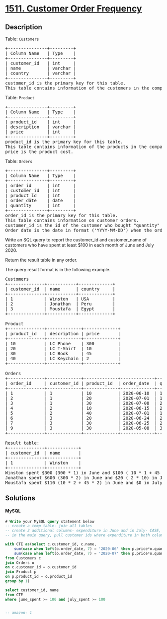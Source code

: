 # [1511. Customer Order Frequency](https://leetcode.com/problems/customer-order-frequency/description)

## Description

<!-- description:start -->

<p>Table: <code>Customers</code></p>
<pre>
+---------------+---------+
| Column Name   | Type    |
+---------------+---------+
| customer_id   | int     |
| name          | varchar |
| country       | varchar |
+---------------+---------+
customer_id is the primary key for this table.
This table contains information of the customers in the company.
</pre>
 
<p>Table: <code>Product</code></p>
<pre>
+---------------+---------+
| Column Name   | Type    |
+---------------+---------+
| product_id    | int     |
| description   | varchar |
| price         | int     |
+---------------+---------+
product_id is the primary key for this table.
This table contains information of the products in the company.
price is the product cost.
</pre>

<p>Table: <code>Orders</code></p>
<pre>
+---------------+---------+
| Column Name   | Type    |
+---------------+---------+
| order_id      | int     |
| customer_id   | int     |
| product_id    | int     |
| order_date    | date    |
| quantity      | int     |
+---------------+---------+
order_id is the primary key for this table.
This table contains information on customer orders.
customer_id is the id of the customer who bought "quantity" products with id "product_id".
Order_date is the date in format ('YYYY-MM-DD') when the order was shipped.
</pre>
 

Write an  SQL query to report the customer_id and customer_name of customers who have spent at least $100 in each month of June and July 2020.

Return the result table in any order.

The query result format is in the following example.

<pre>
Customers
+--------------+-----------+-------------+
| customer_id  | name      | country     |
+--------------+-----------+-------------+
| 1            | Winston   | USA         |
| 2            | Jonathan  | Peru        |
| 3            | Moustafa  | Egypt       |
+--------------+-----------+-------------+

Product
+--------------+-------------+-------------+
| product_id   | description | price       |
+--------------+-------------+-------------+
| 10           | LC Phone    | 300         |
| 20           | LC T-Shirt  | 10          |
| 30           | LC Book     | 45          |
| 40           | LC Keychain | 2           |
+--------------+-------------+-------------+

Orders
+--------------+-------------+-------------+-------------+-----------+
| order_id     | customer_id | product_id  | order_date  | quantity  |
+--------------+-------------+-------------+-------------+-----------+
| 1            | 1           | 10          | 2020-06-10  | 1         |
| 2            | 1           | 20          | 2020-07-01  | 1         |
| 3            | 1           | 30          | 2020-07-08  | 2         |
| 4            | 2           | 10          | 2020-06-15  | 2         |
| 5            | 2           | 40          | 2020-07-01  | 10        |
| 6            | 3           | 20          | 2020-06-24  | 2         |
| 7            | 3           | 30          | 2020-06-25  | 2         |
| 9            | 3           | 30          | 2020-05-08  | 3         |
+--------------+-------------+-------------+-------------+-----------+

Result table:
+--------------+------------+
| customer_id  | name       |
+--------------+------------+
| 1            | Winston    |
+--------------+------------+
Winston spent $300 (300 * 1) in June and $100 ( 10 * 1 + 45 * 2) in July 2020.
Jonathan spent $600 (300 * 2) in June and $20 ( 2 * 10) in July 2020.
Moustafa spent $110 (10 * 2 + 45 * 2) in June and $0 in July 2020.
</pre>

<!-- description:end -->

## Solutions

<!-- solution:start -->

<!-- tabs:start -->

#### MySQL

```sql
# Write your MySQL query statement below
-- create a temp table- join all tables
-- create 2 additional columns- expenditure in June and in July- CASE, AGGREGATE
-- in the main query, pull customer ids where expenditure in both columns are >= 100

with CTE as(select c.customer_id, c.name, 
    sum(case when left(o.order_date, 7) = '2020-06' then p.price*o.quantity else 0 end) june_spent,
    sum(case when left(o.order_date, 7) = '2020-07' then p.price*o.quantity else 0 end) july_spent
from Customers c
join Orders o 
on c.customer_id = o.customer_id
join Product p
on p.product_id = o.product_id
group by 1)

select customer_id, name 
from CTE
where june_spent >= 100 and july_spent >= 100


-- amazon- 1
```

<!-- tabs:end -->

<!-- solution:end -->


